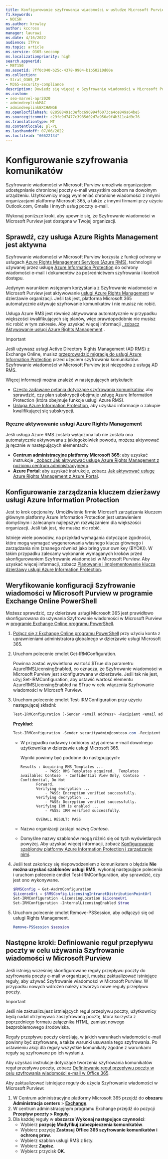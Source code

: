 ```yaml
---
title: Konfigurowanie szyfrowania wiadomości w usłudze Microsoft Purview
f1.keywords:
- NOCSH
ms.author: krowley
author: kccross
manager: laurawi
ms.date: 4/16/2022
audience: ITPro
ms.topic: article
ms.service: O365-seccomp
ms.localizationpriority: high
search.appverid:
- MET150
ms.assetid: 7ff0c040-b25c-4378-9904-b1b50210d00e
ms.collection:
- Strat_O365_IP
- M365-security-compliance
description: Dowiedz się więcej o Szyfrowanie wiadomości w Microsoft Purview, które umożliwiają chronioną komunikację poczty e-mail z osobami w organizacji i poza nią.
ms.custom:
- seo-marvel-apr2020
- admindeeplinkMAC
- admindeeplinkEXCHANGE
ms.openlocfilehash: 828588491c3efbc696994f6073ca4ce849a64be5
ms.sourcegitcommit: c29fc9d7477c3985d02d7a956a9f4b311c4d9c76
ms.translationtype: MT
ms.contentlocale: pl-PL
ms.lasthandoff: 07/06/2022
ms.locfileid: "66622134"
---
```

# <a name="set-up-message-encryption"></a>Konfigurowanie szyfrowania komunikatów

Szyfrowanie wiadomości w Microsoft Purview umożliwia organizacjom udostępnianie chronionej poczty e-mail wszystkim osobom na dowolnym urządzeniu. Użytkownicy mogą wymieniać chronione wiadomości z innymi organizacjami platformy Microsoft 365, a także z innymi firmami przy użyciu Outlook.com, Gmaila i innych usług poczty e-mail.

Wykonaj poniższe kroki, aby upewnić się, że Szyfrowanie wiadomości w Microsoft Purview jest dostępna w Twojej organizacji.

## <a name="verify-that-azure-rights-management-is-active"></a>Sprawdź, czy usługa Azure Rights Management jest aktywna

Szyfrowanie wiadomości w Microsoft Purview korzysta z funkcji ochrony w usługach [Azure Rights Management Services (Azure RMS),](/azure/information-protection/what-is-information-protection) technologii używanej przez usługę [Azure Information Protection](/azure/information-protection/what-is-azure-rms) do ochrony wiadomości e-mail i dokumentów za pośrednictwem szyfrowania i kontroli dostępu.

Jedynym warunkiem wstępnym korzystania z Szyfrowanie wiadomości w Microsoft Purview jest aktywowanie [usługi Azure Rights Management](/azure/information-protection/what-is-azure-rms) w dzierżawie organizacji. Jeśli tak jest, platforma Microsoft 365 automatycznie aktywuje szyfrowanie komunikatów i nie musisz nic robić.

Usługa Azure RMS jest również aktywowana automatycznie w przypadku większości kwalifikujących się planów, więc prawdopodobnie nie musisz nic robić w tym zakresie. Aby uzyskać więcej informacji [, zobacz Aktywowanie usługi Azure Rights Management](/azure/information-protection/activate-service) .

> [!IMPORTANT]
> Jeśli używasz usługi Active Directory Rights Management (AD RMS) z Exchange Online, musisz [przeprowadzić migrację do usługi Azure Information Protection](/azure/information-protection/migrate-from-ad-rms-to-azure-rms) przed użyciem szyfrowania komunikatów. Szyfrowanie wiadomości w Microsoft Purview jest niezgodna z usługą AD RMS.

Więcej informacji można znaleźć w następujących artykułach:

- [Często zadawane pytania dotyczące szyfrowania komunikatów](ome-faq.yml), aby sprawdzić, czy plan subskrypcji obejmuje usługę Azure Information Protection (która obejmuje funkcje usługi Azure RMS).
- [Usługa Azure Information Protection](https://azure.microsoft.com/services/information-protection/), aby uzyskać informacje o zakupie kwalifikującej się subskrypcji.

### <a name="manually-activating-azure-rights-management"></a>Ręczne aktywowanie usługi Azure Rights Management

Jeśli usługa Azure RMS została wyłączona lub nie została ona automatycznie aktywowana z jakiegokolwiek powodu, możesz aktywować ją ręcznie w następujących elementach:

- **Centrum administracyjne platformy Microsoft 365**: aby uzyskać instrukcje [, zobacz Jak aktywować usługę Azure Rights Management z poziomu centrum administracyjnego](/azure/information-protection/activate-office365).
- **Azure Portal**: aby uzyskać instrukcje, zobacz [Jak aktywować usługę Azure Rights Management z Azure Portal](/azure/information-protection/activate-azure).

## <a name="configure-management-of-your-azure-information-protection-tenant-key"></a>Konfigurowanie zarządzania kluczem dzierżawy usługi Azure Information Protection

Jest to krok opcjonalny. Umożliwienie firmie Microsoft zarządzania kluczem głównym platformy Azure Information Protection jest ustawieniem domyślnym i zalecanym najlepszym rozwiązaniem dla większości organizacji. Jeśli tak jest, nie musisz nic robić.

Istnieje wiele powodów, na przykład wymagania dotyczące zgodności, które mogą wymagać wygenerowania własnego klucza głównego i zarządzania nim (znanego również jako bring your own key (BYOK)). W takim przypadku zalecamy wykonanie wymaganych kroków przed skonfigurowaniem Szyfrowanie wiadomości w Microsoft Purview. Aby uzyskać więcej informacji, zobacz [Planowanie i implementowanie klucza dzierżawy usługi Azure Information Protection](/information-protection/plan-design/plan-implement-tenant-key).

## <a name="verify-microsoft-purview-message-encryption-configuration-in-exchange-online-powershell"></a>Weryfikowanie konfiguracji Szyfrowanie wiadomości w Microsoft Purview w programie Exchange Online PowerShell

Możesz sprawdzić, czy dzierżawa usługi Microsoft 365 jest prawidłowo skonfigurowana do używania Szyfrowanie wiadomości w Microsoft Purview w [programie Exchange Online programu PowerShell](/powershell/exchange/exchange-online-powershell).

1. [Połącz się z Exchange Online programu PowerShell](/powershell/exchange/connect-to-exchange-online-powershell) przy użyciu konta z uprawnieniami administratora globalnego w dzierżawie usługi Microsoft 365.

2. Uruchom polecenie cmdlet Get-IRMConfiguration.

     Powinna zostać wyświetlona wartość $True dla parametru AzureRMSLicensingEnabled, co oznacza, że Szyfrowanie wiadomości w Microsoft Purview jest skonfigurowana w dzierżawie. Jeśli tak nie jest, użyj Set-IRMConfiguration, aby ustawić wartość elementu AzureRMSLicensingEnabled na $True w celu włączenia Szyfrowanie wiadomości w Microsoft Purview.

3. Uruchom polecenie cmdlet Test-IRMConfiguration przy użyciu następującej składni:

   ```powershell
   Test-IRMConfiguration [-Sender <email address> -Recipient <email address>]
   ```

   **Przykład**:

   ```powershell
   Test-IRMConfiguration -Sender securityadmin@contoso.com -Recipient securityadmin@contoso.com
   ```

   - W przypadku nadawcy i odbiorcy użyj adresu e-mail dowolnego użytkownika w dzierżawie usługi Microsoft 365.

     Wyniki powinny być podobne do następujących:

     ```console
     Results : Acquiring RMS Templates ...
                - PASS: RMS Templates acquired.  Templates available: Contoso  - Confidential View Only, Contoso  - Confidential, Do Not
            Forward.
            Verifying encryption ...
                - PASS: Encryption verified successfully.
            Verifying decryption ...
                - PASS: Decryption verified successfully.
            Verifying IRM is enabled ...
                - PASS: IRM verified successfully.

            OVERALL RESULT: PASS
     ```

   - Nazwa organizacji zastąpi nazwę *Contoso*.

   - Domyślne nazwy szablonów mogą różnić się od tych wyświetlanych powyżej. Aby uzyskać więcej informacji, zobacz [Konfigurowanie szablonów platformy Azure Information Protection i zarządzanie nimi](/azure/information-protection/configure-policy-templates).

4. Jeśli test zakończy się niepowodzeniem z komunikatem o błędzie **Nie można uzyskać szablonów usługi RMS**, wykonaj następujące polecenia i uruchom polecenie cmdlet Test-IRMConfiguration, aby sprawdzić, czy jest ono wykonywane.

   ```powershell
   $RMSConfig = Get-AadrmConfiguration
   $LicenseUri = $RMSConfig.LicensingIntranetDistributionPointUrl
   Set-IRMConfiguration -LicensingLocation $LicenseUri
   Set-IRMConfiguration -InternalLicensingEnabled $true
   ```
5. Uruchom polecenie cmdlet Remove-PSSession, aby odłączyć się od usługi Rights Management.

     ```powershell
     Remove-PSSession $session
     ```

## <a name="next-steps-define-mail-flow-rules-to-use-microsoft-purview-message-encryption"></a>Następne kroki: Definiowanie reguł przepływu poczty w celu używania Szyfrowanie wiadomości w Microsoft Purview

Jeśli istnieją wcześniej skonfigurowane reguły przepływu poczty do szyfrowania poczty e-mail w organizacji, musisz zaktualizować istniejące reguły, aby używać Szyfrowanie wiadomości w Microsoft Purview. W przypadku nowych wdrożeń należy utworzyć nowe reguły przepływu poczty.

> [!IMPORTANT]
> Jeśli nie zaktualizujesz istniejących reguł przepływu poczty, użytkownicy będą nadal otrzymywać zaszyfrowaną pocztę, która korzysta z poprzedniego formatu załącznika HTML, zamiast nowego bezproblemowego środowiska.

Reguły przepływu poczty określają, w jakich warunkach wiadomości e-mail powinny być szyfrowane, a także warunki usuwania tego szyfrowania. Po ustawieniu akcji dla reguły wszystkie komunikaty zgodne z warunkami reguły są szyfrowane po ich wysłaniu.

Aby uzyskać instrukcje dotyczące tworzenia szyfrowania komunikatów reguł przepływu poczty, zobacz [Definiowanie reguł przepływu poczty w celu szyfrowania wiadomości e-mail w Office 365](define-mail-flow-rules-to-encrypt-email.md).

Aby zaktualizować istniejące reguły do użycia Szyfrowanie wiadomości w Microsoft Purview:

1. W Centrum administracyjne platformy Microsoft 365 przejdź do **obszaru Administracja centers** > <a href="https://go.microsoft.com/fwlink/p/?linkid=2059104" target="_blank">**Exchange**</a>.
2. W centrum administracyjnym programu Exchange przejdź do pozycji **Przepływ poczty > Reguły**.
3. Dla każdej reguły w **obszarze Wykonaj następujące czynności**:
    - Wybierz **pozycję Modyfikuj zabezpieczenia komunikatów**.
    - Wybierz pozycję **Zastosuj Office 365 szyfrowanie komunikatów i ochronę praw**.
    - Wybierz szablon usługi RMS z listy.
    - Wybierz **Zapisz**.
    - Wybierz przycisk **OK**.
